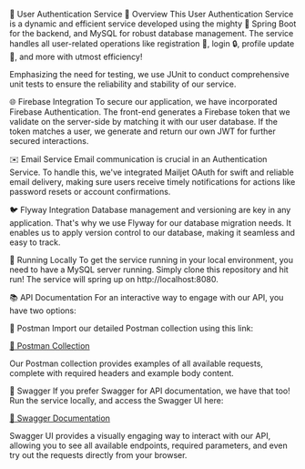 🚀 User Authentication Service
🎯 Overview
This User Authentication Service is a dynamic and efficient service developed using the mighty 💪 Spring Boot for the backend, and MySQL for robust database management. The service handles all user-related operations like registration 📝, login 🔒, profile update 🔄, and more with utmost efficiency!

Emphasizing the need for testing, we use JUnit to conduct comprehensive unit tests to ensure the reliability and stability of our service.

🌐 Firebase Integration
To secure our application, we have incorporated Firebase Authentication. The front-end generates a Firebase token that we validate on the server-side by matching it with our user database. If the token matches a user, we generate and return our own JWT for further secured interactions.

✉️ Email Service
Email communication is crucial in an Authentication Service. To handle this, we've integrated Mailjet OAuth for swift and reliable email delivery, making sure users receive timely notifications for actions like password resets or account confirmations.

🐦 Flyway Integration
Database management and versioning are key in any application. That's why we use Flyway for our database migration needs. It enables us to apply version control to our database, making it seamless and easy to track.

🏡 Running Locally
To get the service running in your local environment, you need to have a MySQL server running. Simply clone this repository and hit run! The service will spring up on http://localhost:8080.

📚 API Documentation
For an interactive way to engage with our API, you have two options:

📮 Postman
Import our detailed Postman collection using this link:

[🔗 Postman Collection](https://elements.getpostman.com/redirect?entityId=18057863-2c37171a-009c-40b2-93ce-b6e15cd17098&entityType=collection)

Our Postman collection provides examples of all available requests, complete with required headers and example body content.

📖 Swagger
If you prefer Swagger for API documentation, we have that too! Run the service locally, and access the Swagger UI here:

[🔗 Swagger Documentation](http://localhost:8080/swagger-ui/index.html)

Swagger UI provides a visually engaging way to interact with our API, allowing you to see all available endpoints, required parameters, and even try out the requests directly from your browser.